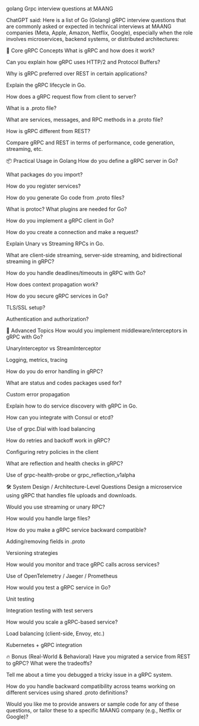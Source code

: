 golang Grpc interview questions at MAANG 


ChatGPT said:
Here is a list of Go (Golang) gRPC interview questions that are commonly asked or expected in technical interviews at MAANG companies (Meta, Apple, Amazon, Netflix, Google), especially when the role involves microservices, backend systems, or distributed architectures:

🚀 Core gRPC Concepts
What is gRPC and how does it work?

Can you explain how gRPC uses HTTP/2 and Protocol Buffers?

Why is gRPC preferred over REST in certain applications?

Explain the gRPC lifecycle in Go.

How does a gRPC request flow from client to server?

What is a .proto file?

What are services, messages, and RPC methods in a .proto file?

How is gRPC different from REST?

Compare gRPC and REST in terms of performance, code generation, streaming, etc.

📦 Practical Usage in Golang
How do you define a gRPC server in Go?

What packages do you import?

How do you register services?

How do you generate Go code from .proto files?

What is protoc? What plugins are needed for Go?

How do you implement a gRPC client in Go?

How do you create a connection and make a request?

Explain Unary vs Streaming RPCs in Go.

What are client-side streaming, server-side streaming, and bidirectional streaming in gRPC?

How do you handle deadlines/timeouts in gRPC with Go?

How does context propagation work?

How do you secure gRPC services in Go?

TLS/SSL setup?

Authentication and authorization?

🧠 Advanced Topics
How would you implement middleware/interceptors in gRPC with Go?

UnaryInterceptor vs StreamInterceptor

Logging, metrics, tracing

How do you do error handling in gRPC?

What are status and codes packages used for?

Custom error propagation

Explain how to do service discovery with gRPC in Go.

How can you integrate with Consul or etcd?

Use of grpc.Dial with load balancing

How do retries and backoff work in gRPC?

Configuring retry policies in the client

What are reflection and health checks in gRPC?

Use of grpc-health-probe or grpc_reflection_v1alpha

🛠️ System Design / Architecture-Level Questions
Design a microservice using gRPC that handles file uploads and downloads.

Would you use streaming or unary RPC?

How would you handle large files?

How do you make a gRPC service backward compatible?

Adding/removing fields in .proto

Versioning strategies

How would you monitor and trace gRPC calls across services?

Use of OpenTelemetry / Jaeger / Prometheus

How would you test a gRPC service in Go?

Unit testing

Integration testing with test servers

How would you scale a gRPC-based service?

Load balancing (client-side, Envoy, etc.)

Kubernetes + gRPC integration

🔥 Bonus (Real-World & Behavioral)
Have you migrated a service from REST to gRPC? What were the tradeoffs?

Tell me about a time you debugged a tricky issue in a gRPC system.

How do you handle backward compatibility across teams working on different services using shared .proto definitions?

Would you like me to provide answers or sample code for any of these questions, or tailor these to a specific MAANG company (e.g., Netflix or Google)?